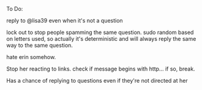 To Do:

reply to @lisa39 even when it's not a question

lock out to stop people spamming the same question.
    sudo random based on letters used, so actually it's deterministic and will always reply the same way to the same question. 

hate erin somehow.

Stop her reacting to links.
    check if message begins with http...
    if so, break.

Has a chance of replying to questions even if they're not directed at her